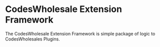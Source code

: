 # CodesWholesale Extension Framework
The CodesWholesale Extension Framework is simple package of logic to CodesWholesales Plugins.

